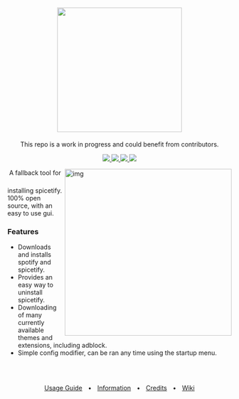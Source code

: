 <h1 align="center">
  <img src="https://i.ibb.co/TPVYWJY/68747470733a2f2f692e696d6775722e636f6d2f6977634c4954512e706e67.png" height="280px">
</h1>
<p align="center">
  This repo is a work in progress and could benefit from contributors.
</p>
<p align="center">
  <a href="https://github.com/OhItsTom/spicetify-easyinstall/releases/latest">
    <img src="https://img.shields.io/github/v/release/ohitstom/spicetify-easyinstall?include_prereleases">
  </a>
  <a href="https://github.com/OhItsTom/spicetify-easyinstall/releases">
    <img src="https://img.shields.io/github/downloads/ohitstom/spicetify-easyinstall/total">
  </a>
  <a href="https://github.com/OhItsTom/spicetify-easyinstall/issues?q=is%3Aissue+is%3Aclosed">
    <img src="https://img.shields.io/github/issues-closed/OhItsTom/spicetify-easyinstall">
  </a>
  <a href="https://www.youtube.com/watch?v=dQw4w9WgXcQ">
    <img src="https://img.shields.io/badge/OS-windows-lightgrey">
  </a>
</p>

<img align="top" height="40px" style="visibility: hidden;">

<img src="https://user-images.githubusercontent.com/22730962/182428125-fee0adae-3e08-4855-885f-c7a1f78565e0.png" alt="img" align="right" width="375px">
A fallback tool for installing spicetify. 100% open source, with an easy to use gui.

### Features
 - Downloads and installs spotify and spicetify.
 - Provides an easy way to uninstall spicetify.
 - Downloading of many currently available themes and extensions, including adblock.
 - Simple config modifier, can be ran any time using the startup menu.


<br />

<br />

<p align="center">
  <a href="https://github.com/OhItsTom/spicetify-easyinstall/wiki/Usage"       title="Usage Guide"      >Usage Guide</a>
   • 
  <a href="https://github.com/OhItsTom/spicetify-easyinstall/wiki/Information" title="Information"      >Information</a>
   • 
  <a href="https://github.com/OhItsTom/spicetify-easyinstall/wiki/Credits"     title="Credits"          >Credits</a>
   • 
  <a href="https://github.com/OhItsTom/spicetify-easyinstall/wiki/home"        title="Wiki"             >Wiki</a>
</p>
